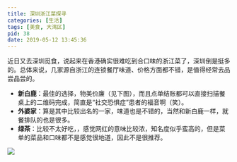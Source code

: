 ```yaml
---
title: 深圳浙江菜探寻
categories: [生活]
tags: [美食, 大湾区]
pid: 38
date: 2019-05-12 13:45:36
---
```


近日又去深圳觅食，说起来在香港确实很难吃到合口味的浙江菜了，深圳倒是挺多的。总体来说，几家源自浙江的连锁餐厅味道、价格方面都不错，是值得经常去品尝品尝的。

- **新白鹿**：最佳的选择，物美价廉（见下图），而且点单结账都可以直接扫描餐桌上的二维码完成，简直是“社交恐惧症”患者的福音啊（笑）。
- **外婆家**：算是其中比较出名的一家，味道也是不错的，当然和新白鹿一样，就餐排队的也是很多。
- **绿茶**：比较不太好吃，，感觉网红的意味比较浓，知名度似乎蛮高的，但是菜单的菜品和口味都不是感觉很地道，因此不是很推荐。

![](https://cos.pinlyu.com/post/2019/38-xinbailu.jpg#400x)